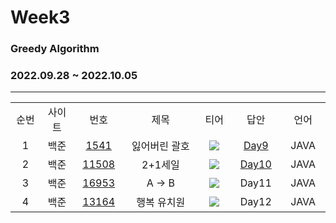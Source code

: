 # Week3
### Greedy Algorithm
### 2022.09.28 ~ 2022.10.05
---
<div align="center">
  <table>
    <tr>
      <td align="center" width="80px;";>순번</td>
      <td align="center" width="100px;";>사이트</td>
      <td align="center" width="100px;";>번호</td>
      <td align="center" width="300px;";>제목</td>
      <td align="center" width="100px;";>티어</td>
      <td align="center" width="100px;";>답안</td>
      <td align="center" width="100px;";>언어</td>
    </tr>
    <tr>
      <td align="center">
        1
      </td>
      <td align="center">
        백준
      </td>
      <td align="center">
        <a href="https://www.acmicpc.net/problem/1541">
            1541
        </a>
      </td>
      <td align="center">
        잃어버린 괄호
      </td>
      <td align="center">
        <sub><img src="https://user-images.githubusercontent.com/81818730/190454006-3ba049b0-f664-4a19-bb79-99536e1ead36.png"></sub>
      </td>
      <td align="center">
        <a href="https://github.com/coteordie/Yongmin/blob/main/Study2-Greedy/Week3/Day9/BOJ_1541.java">
            Day9
         </a>
      </td>
      <td align="center">
        JAVA
      </td>
    </tr>
    <tr>
      <td align="center">
        2
      </td>
      <td align="center">
        백준
      </td>
      <td align="center">
        <a href="https://www.acmicpc.net/problem/11508">
            11508
        </a>
      </td>
      <td align="center">
        2+1세일
      </td>
      <td align="center">
        <sub><img src="https://user-images.githubusercontent.com/81818730/190453924-710de7f3-0578-4a3e-8f98-dd014210eb3e.png"></sub>
      </td>
      <td align="center">
        <a href="https://github.com/coteordie/Yongmin/blob/main/Study2-Greedy/Week3/Day10/BOJ_11508.java">
            Day10
         </a>
      </td>
      <td align="center">
        JAVA
      </td>
    </tr>
    <tr>
      <td align="center">
        3
      </td>
      <td align="center">
        백준
      </td>
      <td align="center">
        <a href="https://www.acmicpc.net/problem/16953">
            16953
        </a>
      </td>
      <td align="center">
        A → B
      </td>
      <td align="center">
        <sub><img src="https://user-images.githubusercontent.com/81818730/190454006-3ba049b0-f664-4a19-bb79-99536e1ead36.png"></sub>
      </td>
      <td align="center">
            Day11
      </td>
      <td align="center">
        JAVA
      </td>
    </tr>
    <tr>
      <td align="center">
        4
      </td>
      <td align="center">
        백준
      </td>
      <td align="center">
        <a href="https://www.acmicpc.net/problem/13164">
            13164
        </a>
      </td>
      <td align="center">
        행복 유치원
      </td>
      <td align="center">
        <sub><img src="https://user-images.githubusercontent.com/81818730/190454021-beb785c5-29eb-434f-9dde-1f3f9132e5d9.png"></sub>
      </td>
      <td align="center">
            Day12
      </td>
      <td align="center">
        JAVA
      </td>
    </tr>
  </table>
</div>
